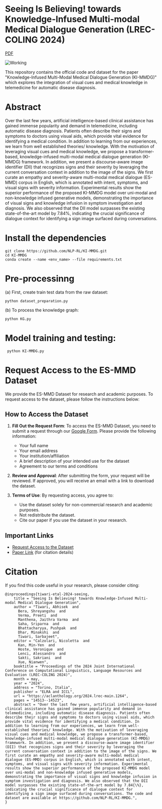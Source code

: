 # Seeing Is Believing! towards Knowledge-Infused Multi-modal Medical Dialogue Generation (LREC-COLING 2024)
[PDF](https://aclanthology.org/2024.lrec-main.1264.pdf)


![Working](https://github.com/sbera7/KI-MMDG/blob/main/KI-MMDG_f-1.png)


This repository contains the official code and dataset for the paper "Knowledge-Infused Multi-Modal Medical Dialogue Generation (KI-MMDG)" which explores the integration of visual cues and medical knowledge in telemedicine for automatic disease diagnosis.


# Abstract
Over the last few years, artificial intelligence-based clinical assistance has gained immense popularity and demand in telemedicine, including automatic disease diagnosis. Patients often describe their signs and symptoms to doctors using visual aids, which provide vital evidence for identifying a medical condition. In addition to learning from our experiences, we learn from well established theories/ knowledge. With the motivation of leveraging visual cues and medical knowledge, we propose a transformer-based, knowledge-infused multi-modal medical dialogue generation (KI-MMDG) framework. In addition, we present a discourse-aware image identifier (DII) that recognizes signs and their severity by leveraging the current conversation context in addition to the image of the signs. We first curate an empathy and severity-aware multi-modal medical dialogue (ES-MMD) corpus in English, which is annotated with intent, symptoms, and visual signs with severity information. Experimental results show the superior performance of the proposed KI-MMDG model over uni-modal and non-knowledge infused generative models, demonstrating the importance of visual signs and knowledge infusion in symptom investigation and diagnosis. We also observed that the DII model surpasses the existing state-of-the-art model by 7.84%, indicating the crucial significance of dialogue context for identifying a sign image surfaced during conversations.

# Install the dependencies
```
git clone https://github.com/NLP-RL/KI-MMDG.git
cd KI-MMDG
conda create --name <env_name> --file requirements.txt
```
# Pre-processinng
(a) First, create train test data from the raw dataset: 
```
python dataset_preparation.py
```
(b) To process the knowledge graph: 
```  
python KG.py
```
# Model training and testing:
``` 
 python KI-MMDG.py
```
# Request Access to the ES-MMD Dataset

We provide the ES-MMD Dataset for research and academic purposes. To request access to the dataset, please follow the instructions below:

## How to Access the Dataset

1. **Fill Out the Request Form**: To access the ES-MMD Dataset, you need to submit a request through our [Google Form](<Google Form Link>). Please provide the following information:
    - Your full name
    - Your email address
    - Your institution/affiliation
    - A brief description of your intended use for the dataset
    - Agreement to our terms and conditions

2. **Review and Approval**: After submitting the form, your request will be reviewed. If approved, you will receive an email with a link to download the dataset.

3. **Terms of Use**: By requesting access, you agree to:
    - Use the dataset solely for non-commercial research and academic purposes.
    - Not redistribute the dataset.
    - Cite our paper if you use the dataset in your research.

## Important Links

- [Request Access to the Dataset](<Google Form Link>)
- [Paper Link](https://github.com/NLP-RL/KI-MMDG) (for citation details)

# Citation
If you find this code useful in your research, please consider citing:
```
@inproceedings{tiwari-etal-2024-seeing,
    title = "Seeing Is Believing! towards Knowledge-Infused Multi-modal Medical Dialogue Generation",
    author = "Tiwari, Abhisek  and
      Bera, Shreyangshu  and
      Verma, Preeti  and
      Manthena, Jaithra Varma  and
      Saha, Sriparna  and
      Bhattacharyya, Pushpak  and
      Dhar, Minakshi  and
      Tiwari, Sarbajeet",
    editor = "Calzolari, Nicoletta  and
      Kan, Min-Yen  and
      Hoste, Veronique  and
      Lenci, Alessandro  and
      Sakti, Sakriani  and
      Xue, Nianwen",
    booktitle = "Proceedings of the 2024 Joint International Conference on Computational Linguistics, Language Resources and Evaluation (LREC-COLING 2024)",
    month = may,
    year = "2024",
    address = "Torino, Italia",
    publisher = "ELRA and ICCL",
    url = "https://aclanthology.org/2024.lrec-main.1264",
    pages = "14513--14523",
    abstract = "Over the last few years, artificial intelligence-based clinical assistance has gained immense popularity and demand in telemedicine, including automatic disease diagnosis. Patients often describe their signs and symptoms to doctors using visual aids, which provide vital evidence for identifying a medical condition. In addition to learning from our experiences, we learn from well-established theories/ knowledge. With the motivation of leveraging visual cues and medical knowledge, we propose a transformer-based, knowledge-infused multi-modal medical dialogue generation (KI-MMDG) framework. In addition, we present a discourse-aware image identifier (DII) that recognizes signs and their severity by leveraging the current conversation context in addition to the image of the signs. We first curate an empathy and severity-aware multi-modal medical dialogue (ES-MMD) corpus in English, which is annotated with intent, symptoms, and visual signs with severity information. Experimental results show the superior performance of the proposed KI-MMDG model over uni-modal and non-knowledge infused generative models, demonstrating the importance of visual signs and knowledge infusion in symptom investigation and diagnosis. We also observed that the DII model surpasses the existing state-of-the-art model by 7.84{\%}, indicating the crucial significance of dialogue context for identifying a sign image surfaced during conversations. The code and dataset are available at https://github.com/NLP-RL/KI-MMDG.",
}
```

